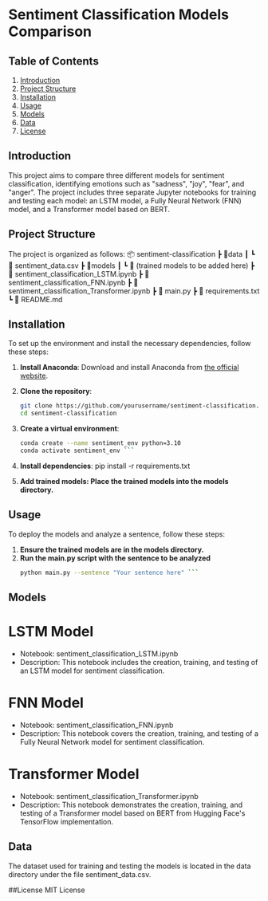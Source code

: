 # Sentiment Classification Models Comparison

## Table of Contents
1. [Introduction](#introduction)
2. [Project Structure](#project-structure)
3. [Installation](#installation)
4. [Usage](#usage)
5. [Models](#models)
6. [Data](#data)
7. [License](#license)

## Introduction
This project aims to compare three different models for sentiment classification, identifying emotions such as "sadness", "joy", "fear", and "anger". The project includes three separate Jupyter notebooks for training and testing each model: an LSTM model, a Fully Neural Network (FNN) model, and a Transformer model based on BERT.

## Project Structure
The project is organized as follows:
📦 sentiment-classification
┣ 📂data
┃ ┗ 📜 sentiment_data.csv
┣ 📂models
┃ ┗ 📜 (trained models to be added here)
┣ 📜 sentiment_classification_LSTM.ipynb
┣ 📜 sentiment_classification_FNN.ipynb
┣ 📜 sentiment_classification_Transformer.ipynb
┣ 📜 main.py
┣ 📜 requirements.txt
┗ 📜 README.md

## Installation
To set up the environment and install the necessary dependencies, follow these steps:

1. **Install Anaconda**: Download and install Anaconda from [the official website](https://www.anaconda.com/products/distribution).

2. **Clone the repository**:
   ```sh
   git clone https://github.com/yourusername/sentiment-classification.git
   cd sentiment-classification
   ```
4. **Create a virtual environment**:
   ```sh
   conda create --name sentiment_env python=3.10
   conda activate sentiment_env ```
6. **Install dependencies**:
   pip install -r requirements.txt
7. **Add trained models: Place the trained models into the models directory.**

## Usage
To deploy the models and analyze a sentence, follow these steps:

1. **Ensure the trained models are in the models directory.**
2. **Run the main.py script with the sentence to be analyzed**
   ```sh
   python main.py --sentence "Your sentence here" ```
## Models

# LSTM Model
- Notebook: sentiment_classification_LSTM.ipynb
- Description: This notebook includes the creation, training, and testing of an LSTM model for sentiment classification.
# FNN Model
- Notebook: sentiment_classification_FNN.ipynb
- Description: This notebook covers the creation, training, and testing of a Fully Neural Network model for sentiment classification.
# Transformer Model
- Notebook: sentiment_classification_Transformer.ipynb
- Description: This notebook demonstrates the creation, training, and testing of a Transformer model based on BERT from Hugging Face's TensorFlow implementation.

## Data
  The dataset used for training and testing the models is located in the data directory under the file sentiment_data.csv.

##License
  MIT License
   
